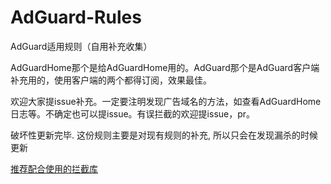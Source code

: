 # AdGuard-Rules
AdGuard适用规则（自用补充收集）

AdGuardHome那个是给AdGuardHome用的。AdGuard那个是AdGuard客户端补充用的，使用客户端的两个都得订阅，效果最佳。

欢迎大家提issue补充。一定要注明发现广告域名的方法，如查看AdGuardHome日志等。不确定也可以提issue。有误拦截的欢迎提issue，pr。

破坏性更新完毕. 这份规则主要是对现有规则的补充, 所以只会在发现漏杀的时候更新

[推荐配合使用的拦截库](https://github.com/cxw620/AdGuard-Rules/issues/9#issuecomment-1050508451)
